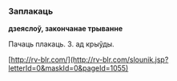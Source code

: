 ### Заплакаць
**дзеяслоў, закончанае трыванне**

Пачаць плакаць. З. ад крыўды.

<a rel="author">[http://rv-blr.com/](http://rv-blr.com/slounik.jsp?letterId=0&maskId=0&pageId=1055)</a>
